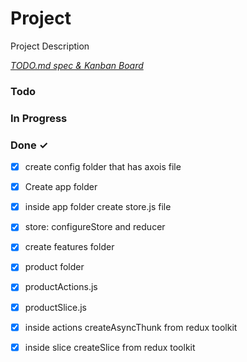 # Project

Project Description

<em>[TODO.md spec & Kanban Board](https://bit.ly/3fCwKfM)</em>

### Todo


### In Progress


### Done ✓

- [x] create config folder that has axois file  
- [x] Create app folder  
- [x] inside app folder create store.js file  
- [x] store: configureStore and reducer  
- [x] create features folder  
- [x] product folder  
- [x] productActions.js  
- [x] productSlice.js  
- [x] inside actions createAsyncThunk from redux toolkit  
- [x] inside slice createSlice from redux toolkit  

